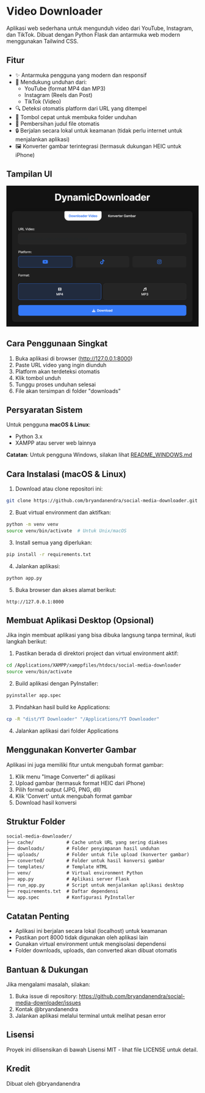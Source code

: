 # Video Downloader

Aplikasi web sederhana untuk mengunduh video dari YouTube, Instagram, dan TikTok. Dibuat dengan Python Flask dan antarmuka web modern menggunakan Tailwind CSS.

## Fitur

- ✨ Antarmuka pengguna yang modern dan responsif
- 🎥 Mendukung unduhan dari:
  - YouTube (format MP4 dan MP3)
  - Instagram (Reels dan Post)
  - TikTok (Video)
- 🔍 Deteksi otomatis platform dari URL yang ditempel
- 📁 Tombol cepat untuk membuka folder unduhan
- 🎯 Pembersihan judul file otomatis
- 🔒 Berjalan secara lokal untuk keamanan (tidak perlu internet untuk menjalankan aplikasi)
- 🖼️ Konverter gambar terintegrasi (termasuk dukungan HEIC untuk iPhone)

## Tampilan UI

![Tampilan UI Aplikasi](UI.png)

## Cara Penggunaan Singkat

1. Buka aplikasi di browser (http://127.0.0.1:8000)
2. Paste URL video yang ingin diunduh
3. Platform akan terdeteksi otomatis
4. Klik tombol unduh
5. Tunggu proses unduhan selesai
6. File akan tersimpan di folder "downloads"

## Persyaratan Sistem

Untuk pengguna **macOS & Linux**:
- Python 3.x
- XAMPP atau server web lainnya

**Catatan**: Untuk pengguna Windows, silakan lihat [README_WINDOWS.md](README_WINDOWS.md)

## Cara Instalasi (macOS & Linux)

1. Download atau clone repositori ini:
```bash
git clone https://github.com/bryandanendra/social-media-downloader.git
```

2. Buat virtual environment dan aktifkan:
```bash
python -m venv venv
source venv/bin/activate  # Untuk Unix/macOS
```

3. Install semua yang diperlukan:
```bash
pip install -r requirements.txt
```

4. Jalankan aplikasi:
```bash
python app.py
```

5. Buka browser dan akses alamat berikut:
```
http://127.0.0.1:8000
```

## Membuat Aplikasi Desktop (Opsional)

Jika ingin membuat aplikasi yang bisa dibuka langsung tanpa terminal, ikuti langkah berikut:

1. Pastikan berada di direktori project dan virtual environment aktif:
```bash
cd /Applications/XAMPP/xamppfiles/htdocs/social-media-downloader
source venv/bin/activate
```

2. Build aplikasi dengan PyInstaller:
```bash
pyinstaller app.spec
```

3. Pindahkan hasil build ke Applications:
```bash
cp -R "dist/YT Downloader" "/Applications/YT Downloader"
```

4. Jalankan aplikasi dari folder Applications

## Menggunakan Konverter Gambar

Aplikasi ini juga memiliki fitur untuk mengubah format gambar:
1. Klik menu "Image Converter" di aplikasi
2. Upload gambar (termasuk format HEIC dari iPhone)
3. Pilih format output (JPG, PNG, dll)
4. Klik 'Convert' untuk mengubah format gambar
5. Download hasil konversi

## Struktur Folder

```
social-media-downloader/
├── cache/            # Cache untuk URL yang sering diakses
├── downloads/        # Folder penyimpanan hasil unduhan
├── uploads/          # Folder untuk file upload (konverter gambar)
├── converted/        # Folder untuk hasil konversi gambar
├── templates/        # Template HTML
├── venv/             # Virtual environment Python
├── app.py            # Aplikasi server Flask
├── run_app.py        # Script untuk menjalankan aplikasi desktop
├── requirements.txt  # Daftar dependensi
└── app.spec          # Konfigurasi PyInstaller
```

## Catatan Penting

- Aplikasi ini berjalan secara lokal (localhost) untuk keamanan
- Pastikan port 8000 tidak digunakan oleh aplikasi lain
- Gunakan virtual environment untuk mengisolasi dependensi
- Folder downloads, uploads, dan converted akan dibuat otomatis

## Bantuan & Dukungan

Jika mengalami masalah, silakan:
1. Buka issue di repository: https://github.com/bryandanendra/social-media-downloader/issues
2. Kontak @bryandanendra
3. Jalankan aplikasi melalui terminal untuk melihat pesan error

## Lisensi

Proyek ini dilisensikan di bawah Lisensi MIT - lihat file LICENSE untuk detail.

## Kredit

Dibuat oleh @bryandanendra 